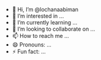 - 👋 Hi, I’m @lochanaabiman
- 👀 I’m interested in ...
- 🌱 I’m currently learning ...
- 💞️ I’m looking to collaborate on ...
- 📫 How to reach me ...
- 😄 Pronouns: ...
- ⚡ Fun fact: ...

<!---
lochanaabiman/lochanaabiman is a ✨ special ✨ repository because its `README.md` (this file) appears on your GitHub profile.
You can click the Preview link to take a look at your changes.
--->
